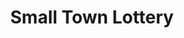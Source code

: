 ---
title: "Small Town Lottery"
url: /santa-cruz/small-town-lottery-jose-rizal-road/
shop: lottery
---